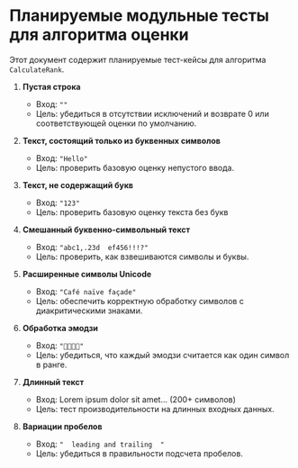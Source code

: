 ﻿# Планируемые модульные тесты для алгоритма оценки

Этот документ содержит планируемые тест-кейсы для алгоритма `CalculateRank`.

1. **Пустая строка**
    - Вход: `""`
    - Цель: убедиться в отсутствии исключений и возврате 0 или соответствующей оценки по умолчанию.

2. **Текст, состоящий только из буквенных символов**
    - Вход: `"Hello"`
    - Цель: проверить базовую оценку непустого ввода.

3. **Текст, не содержащий букв**
    - Вход: `"123"`
    - Цель: проверить базовую оценку текста без букв

4. **Смешанный буквенно-символьный текст**
    - Вход: `"abc1,.23d  ef456!!!?"`
    - Цель: проверить, как взвешиваются символы и буквы.

5. **Расширенные символы Unicode**
    - Вход: `"Café naïve façade"`
    - Цель: обеспечить корректную обработку символов с диакритическими знаками.

6. **Обработка эмодзи**
    - Вход: `"👍🏽🎉💯"`
    - Цель: убедиться, что каждый эмодзи считается как один символ в ранге.

7. **Длинный текст**
    - Вход: Lorem ipsum dolor sit amet... (200+ символов)
    - Цель: тест производительности на длинных входных данных.

8. **Вариации пробелов**
    - Вход: `"  leading and trailing  "`
    - Цель: убедиться в правильности подсчета пробелов.
